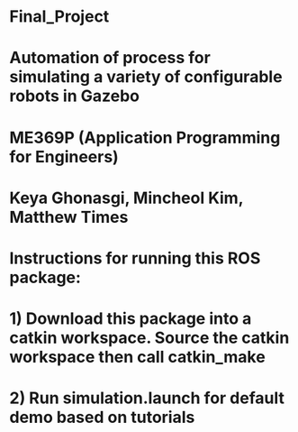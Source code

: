 # Final_Project
# Automation of process for simulating a variety of configurable robots in Gazebo
# ME369P (Application Programming for Engineers)
# Keya Ghonasgi, Mincheol Kim, Matthew Times

# Instructions for running this ROS package:

# 1) Download this package into a catkin workspace. Source the catkin workspace then call catkin_make
# 2) Run simulation.launch for default demo based on tutorials
